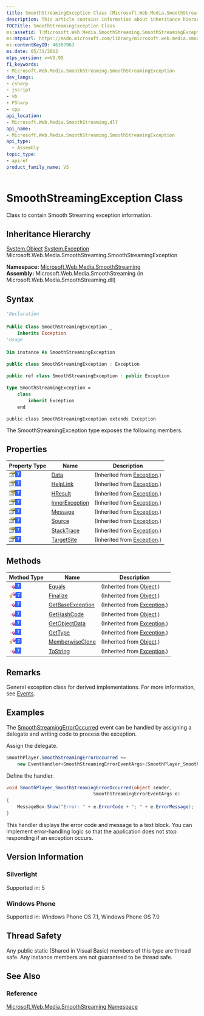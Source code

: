 ```yaml
---
title: SmoothStreamingException Class (Microsoft.Web.Media.SmoothStreaming)
description: This article contains information about inheritance hierarchy, syntax, properties, methods, version, and thready safety for the SmoothStreamingException class.
TOCTitle: SmoothStreamingException Class
ms:assetid: T:Microsoft.Web.Media.SmoothStreaming.SmoothStreamingException
ms:mtpsurl: https://msdn.microsoft.com/library/microsoft.web.media.smoothstreaming.smoothstreamingexception(v=VS.95)
ms:contentKeyID: 46307963
ms.date: 05/31/2012
mtps_version: v=VS.95
f1_keywords:
- Microsoft.Web.Media.SmoothStreaming.SmoothStreamingException
dev_langs:
- csharp
- jscript
- vb
- FSharp
- cpp
api_location:
- Microsoft.Web.Media.SmoothStreaming.dll
api_name:
- Microsoft.Web.Media.SmoothStreaming.SmoothStreamingException
api_type:
  - Assembly
topic_type:
- apiref
product_family_name: VS
---
```


# SmoothStreamingException Class

Class to contain Smooth Streaming exception information.

## Inheritance Hierarchy

 [System.Object](https://msdn.microsoft.com/library/e5kfa45b\(v=vs.95\))  
  [System.Exception](https://msdn.microsoft.com/library/c18k6c59\(v=vs.95\))  
    Microsoft.Web.Media.SmoothStreaming.SmoothStreamingException  

**Namespace:**  [Microsoft.Web.Media.SmoothStreaming](microsoft-web-media-smoothstreaming-namespace_1.md)  
**Assembly:**  Microsoft.Web.Media.SmoothStreaming (in Microsoft.Web.Media.SmoothStreaming.dll)

## Syntax

```vb
'Declaration

Public Class SmoothStreamingException _
    Inherits Exception
'Usage

Dim instance As SmoothStreamingException
```

```csharp
public class SmoothStreamingException : Exception
```

```cpp
public ref class SmoothStreamingException : public Exception
```

``` fsharp
type SmoothStreamingException =  
    class
        inherit Exception
    end
```

```jscript
public class SmoothStreamingException extends Exception
```

The SmoothStreamingException type exposes the following members.

## Properties

|Property Type|Name|Description|
|--- |--- |--- |
|![Public property](images/Ff728140.pubproperty(en-us,VS.90).gif "Public property")![Supported by Windows Phone](images/Ff728255.slMobile(VS.95).gif "Supported by Windows Phone")|[Data](https://msdn.microsoft.com/library/2wyfbc48(v=vs.95))|(Inherited from [Exception](https://msdn.microsoft.com/library/c18k6c59(v=vs.95)).)|
|![Public property](images/Ff728140.pubproperty(en-us,VS.90).gif "Public property")![Supported by Windows Phone](images/Ff728255.slMobile(VS.95).gif "Supported by Windows Phone")|[HelpLink](https://msdn.microsoft.com/library/71tawy4s(v=vs.95))|(Inherited from [Exception](https://msdn.microsoft.com/library/c18k6c59(v=vs.95)).)|
|![Protected property](images/Ee532670.protproperty(en-us,VS.90).gif "Protected property")![Supported by Windows Phone](images/Ff728255.slMobile(VS.95).gif "Supported by Windows Phone")|[HResult](https://msdn.microsoft.com/library/sh5cw61c(v=vs.95))|(Inherited from [Exception](https://msdn.microsoft.com/library/c18k6c59(v=vs.95)).)|
|![Public property](images/Ff728140.pubproperty(en-us,VS.90).gif "Public property")![Supported by Windows Phone](images/Ff728255.slMobile(VS.95).gif "Supported by Windows Phone")|[InnerException](https://msdn.microsoft.com/library/902sca80(v=vs.95))|(Inherited from [Exception](https://msdn.microsoft.com/library/c18k6c59(v=vs.95)).)|
|![Public property](images/Ff728140.pubproperty(en-us,VS.90).gif "Public property")![Supported by Windows Phone](images/Ff728255.slMobile(VS.95).gif "Supported by Windows Phone")|[Message](https://msdn.microsoft.com/library/9btwf6wk(v=vs.95))|(Inherited from [Exception](https://msdn.microsoft.com/library/c18k6c59(v=vs.95)).)|
|![Public property](images/Ff728140.pubproperty(en-us,VS.90).gif "Public property")![Supported by Windows Phone](images/Ff728255.slMobile(VS.95).gif "Supported by Windows Phone")|[Source](https://msdn.microsoft.com/library/85weac5w(v=vs.95))|(Inherited from [Exception](https://msdn.microsoft.com/library/c18k6c59(v=vs.95)).)|
|![Public property](images/Ff728140.pubproperty(en-us,VS.90).gif "Public property")![Supported by Windows Phone](images/Ff728255.slMobile(VS.95).gif "Supported by Windows Phone")|[StackTrace](https://msdn.microsoft.com/library/dxzhy005(v=vs.95))|(Inherited from [Exception](https://msdn.microsoft.com/library/c18k6c59(v=vs.95)).)|
|![Public property](images/Ff728140.pubproperty(en-us,VS.90).gif "Public property")![Supported by Windows Phone](images/Ff728255.slMobile(VS.95).gif "Supported by Windows Phone")|[TargetSite](https://msdn.microsoft.com/library/2wchw354(v=vs.95))|(Inherited from [Exception](https://msdn.microsoft.com/library/c18k6c59(v=vs.95)).)|

## Methods

|Method Type|Name|Description|
|--- |--- |--- |
|![Public method](images/Ff728153.pubmethod(en-us,VS.90).gif "Public method")![Supported by Windows Phone](images/Ff728255.slMobile(VS.95).gif "Supported by Windows Phone")|[Equals](https://msdn.microsoft.com/library/bsc2ak47(v=vs.95))|(Inherited from [Object](https://msdn.microsoft.com/library/e5kfa45b(v=vs.95)).)|
|![Protected method](images/Ff728153.protmethod(en-us,VS.90).gif "Protected method")![Supported by Windows Phone](images/Ff728255.slMobile(VS.95).gif "Supported by Windows Phone")|[Finalize](https://msdn.microsoft.com/library/4k87zsw7(v=vs.95))|(Inherited from [Object](https://msdn.microsoft.com/library/e5kfa45b(v=vs.95)).)|
|![Public method](images/Ff728153.pubmethod(en-us,VS.90).gif "Public method")![Supported by Windows Phone](images/Ff728255.slMobile(VS.95).gif "Supported by Windows Phone")|[GetBaseException](https://msdn.microsoft.com/library/49kcee3b(v=vs.95))|(Inherited from [Exception](https://msdn.microsoft.com/library/c18k6c59(v=vs.95)).)|
|![Public method](images/Ff728153.pubmethod(en-us,VS.90).gif "Public method")![Supported by Windows Phone](images/Ff728255.slMobile(VS.95).gif "Supported by Windows Phone")|[GetHashCode](https://msdn.microsoft.com/library/zdee4b3y(v=vs.95))|(Inherited from [Object](https://msdn.microsoft.com/library/e5kfa45b(v=vs.95)).)|
|![Public method](images/Ff728153.pubmethod(en-us,VS.90).gif "Public method")![Supported by Windows Phone](images/Ff728255.slMobile(VS.95).gif "Supported by Windows Phone")|[GetObjectData](https://msdn.microsoft.com/library/fwb1489e(v=vs.95))|(Inherited from [Exception](https://msdn.microsoft.com/library/c18k6c59(v=vs.95)).)|
|![Public method](images/Ff728153.pubmethod(en-us,VS.90).gif "Public method")![Supported by Windows Phone](images/Ff728255.slMobile(VS.95).gif "Supported by Windows Phone")|[GetType](https://msdn.microsoft.com/library/44zb316t(v=vs.95))|(Inherited from [Exception](https://msdn.microsoft.com/library/c18k6c59(v=vs.95)).)|
|![Protected method](images/Ff728153.protmethod(en-us,VS.90).gif "Protected method")![Supported by Windows Phone](images/Ff728255.slMobile(VS.95).gif "Supported by Windows Phone")|[MemberwiseClone](https://msdn.microsoft.com/library/57ctke0a(v=vs.95))|(Inherited from [Object](https://msdn.microsoft.com/library/e5kfa45b(v=vs.95)).)|
|![Public method](images/Ff728153.pubmethod(en-us,VS.90).gif "Public method")![Supported by Windows Phone](images/Ff728255.slMobile(VS.95).gif "Supported by Windows Phone")|[ToString](https://msdn.microsoft.com/library/es4y6f7e(v=vs.95))|(Inherited from [Exception](https://msdn.microsoft.com/library/c18k6c59(v=vs.95)).)|

## Remarks

General exception class for derived implementations. For more information, see [Events](events.md).

## Examples

The [SmoothStreamingErrorOccurred](smoothstreamingmediaelement-smoothstreamingerroroccurred-event-microsoft-web-media-smoothstreaming_1.md) event can be handled by assigning a delegate and writing code to process the exception.

Assign the delegate.

```csharp
SmoothPlayer.SmoothStreamingErrorOccurred +=
    new EventHandler<SmoothStreamingErrorEventArgs>(SmoothPlayer_SmoothStreamingErrorOccurred);
```

Define the handler.

```csharp
void SmoothPlayer_SmoothStreamingErrorOccurred(object sender,
                                SmoothStreamingErrorEventArgs e)
{
    MessageBox.Show("Error: " + e.ErrorCode + "; " + e.ErrorMessage);
}
```

This handler displays the error code and message to a text block. You can implement error-handling logic so that the application does not stop responding if an exception occurs.

## Version Information

### Silverlight

Supported in: 5  

### Windows Phone

Supported in: Windows Phone OS 7.1, Windows Phone OS 7.0  

## Thread Safety

Any public static (Shared in Visual Basic) members of this type are thread safe. Any instance members are not guaranteed to be thread safe.

## See Also

### Reference

[Microsoft.Web.Media.SmoothStreaming Namespace](microsoft-web-media-smoothstreaming-namespace_1.md)
